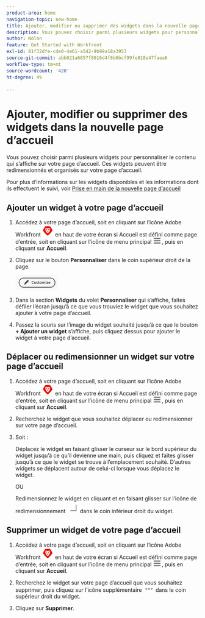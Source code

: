 ```yaml
---
product-area: home
navigation-topic: new-home
title: Ajouter, modifier ou supprimer des widgets dans la nouvelle page d’accueil
description: Vous pouvez choisir parmi plusieurs widgets pour personnaliser le contenu qui s’affiche sur votre page d’accueil. Ces widgets peuvent être redimensionnés et organisés sur votre page d’accueil.
author: Nolan
feature: Get Started with Workfront
exl-id: 81f32dfe-cde0-4e61-a542-9b99a18a3953
source-git-commit: abb021a6857f8016d4f8b6bcf99fe818e47faea6
workflow-type: tm+mt
source-wordcount: '420'
ht-degree: 4%

---
```


# Ajouter, modifier ou supprimer des widgets dans la nouvelle page d’accueil

Vous pouvez choisir parmi plusieurs widgets pour personnaliser le contenu qui s’affiche sur votre page d’accueil. Ces widgets peuvent être redimensionnés et organisés sur votre page d’accueil.

Pour plus d’informations sur les widgets disponibles et les informations dont ils effectuent le suivi, voir [Prise en main de la nouvelle page d’accueil](/help/quicksilver/workfront-basics/using-home/new-home/get-started-with-new-home.md)

## Ajouter un widget à votre page d’accueil

1. Accédez à votre page d’accueil, soit en cliquant sur l’icône Adobe Workfront ![Icône Adobe Workfront](../new-home/assets/home-icon-30x29.png) en haut de votre écran si Accueil est défini comme page d’entrée, soit en cliquant sur l’icône de menu principal ![Icône du menu principal](../new-home/assets/main-menu-icon-left-nav.png), puis en cliquant sur **Accueil**.

1. Cliquez sur le bouton **Personnaliser** dans le coin supérieur droit de la page.

   ![Bouton Personnaliser](../new-home/assets/customize-button.png)

1. Dans la section **Widgets** du volet **Personnaliser** qui s’affiche, faites défiler l’écran jusqu’à ce que vous trouviez le widget que vous souhaitez ajouter à votre page d’accueil.

1. Passez la souris sur l’image du widget souhaité jusqu’à ce que le bouton **+ Ajouter un widget** s’affiche, puis cliquez dessus pour ajouter le widget à votre page d’accueil.

## Déplacer ou redimensionner un widget sur votre page d’accueil

1. Accédez à votre page d’accueil, soit en cliquant sur l’icône Adobe Workfront ![Icône Adobe Workfront](../new-home/assets/home-icon-30x29.png) en haut de votre écran si Accueil est défini comme page d’entrée, soit en cliquant sur l’icône de menu principal ![Icône du menu principal](../new-home/assets/main-menu-icon-left-nav.png), puis en cliquant sur **Accueil**.

1. Recherchez le widget que vous souhaitez déplacer ou redimensionner sur votre page d’accueil.

1. Soit :

   Déplacez le widget en faisant glisser le curseur sur le bord supérieur du widget jusqu’à ce qu’il devienne une main, puis cliquez et faites glisser jusqu’à ce que le widget se trouve à l’emplacement souhaité. D’autres widgets se déplacent autour de celui-ci lorsque vous déplacez le widget.

   OU

   Redimensionnez le widget en cliquant et en faisant glisser sur l’icône de redimensionnement ![Redimensionner l’icône](../new-home/assets/resize-icon.png) dans le coin inférieur droit du widget.

## Supprimer un widget de votre page d’accueil

1. Accédez à votre page d’accueil, soit en cliquant sur l’icône Adobe Workfront ![Icône Adobe Workfront](../new-home/assets/home-icon-30x29.png) en haut de votre écran si Accueil est défini comme page d’entrée, soit en cliquant sur l’icône de menu principal ![Icône du menu principal](../new-home/assets/main-menu-icon-left-nav.png), puis en cliquant sur **Accueil**.

1. Recherchez le widget sur votre page d’accueil que vous souhaitez supprimer, puis cliquez sur l’icône supplémentaire ![Icône supplémentaire](../new-home/assets/more-icon.png) dans le coin supérieur droit du widget.

1. Cliquez sur **Supprimer**.
